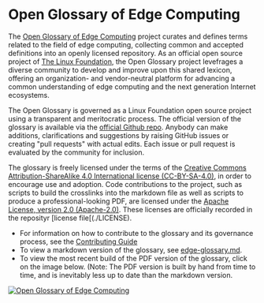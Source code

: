 # Open Glossary of Edge Computing

The [Open Glossary of Edge Computing](./edge-glossary.md) project curates and defines terms related to the field of edge computing, collecting common and accepted definitions into an openly licensed repository. As an official open source project of [The Linux Foundation](https://www.linuxfoundation.org/), the Open Glossary project levefrages a diverse community to develop and improve upon this shared lexicon, offering an organization- and vendor-neutral platform for advancing a common understanding of edge computing and the next generation Internet ecosystems.

The Open Glossary is governed as a Linux Foundation open source project using a transparent and meritocratic process. The official version of the glossary is available via the [official Github repo](./). Anybody can make additions, clarifications and suggestions by raising GitHub issues or creating "pull requests" with actual edits. Each issue or pull request is evaluated by the community for inclusion. 

The glossary is freely licensed under the terms of the [Creative Commons Attribution-ShareAlike 4.0 International license (CC-BY-SA-4.0)](https://creativecommons.org/licenses/by-sa/4.0/), in order to encourage use and adoption. Code contributions to the project, such as scripts to build the crosslinks into the markdown file as well as scripts to produce a professional-looking PDF, are licensed under the [Apache License, version 2.0 (Apache-2.0)](https://www.apache.org/licenses/LICENSE-2.0.html). These licenses are officially recorded in the reposityr [license file[(./LICENSE).

* For information on how to contribute to the glossary and its governance process, see the [Contributing Guide](./CONTRIBUTING.md)
* To view a markdown version of the glossary, see [edge-glossary.md](./edge-glossary.md).
* To view the most recent build of the PDF version of the glossary, click on the image below. (Note: The PDF version is built by hand from time to time, and is inevitably less up to date than the markdown version.

[![Open Glossary of Edge Computing](https://www.stateoftheedge.com/wp-content/uploads/2018/06/open-glossary-cover-789x1024.png)](https://edge.docsend.com/view/msw7pqn)
